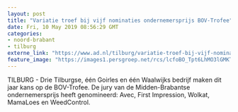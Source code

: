 ```yaml
---
layout: post
title: "Variatie troef bij vijf nominaties ondernemersprijs BOV-Trofee"
date: Fri, 10 May 2019 08:56:29 GMT
categories: 
- noord-brabant 
- tilburg 
externe_link: "https://www.ad.nl/tilburg/variatie-troef-bij-vijf-nominaties-ondernemersprijs-bov-trofee~a6bc3c17/"
feature_image: "https://images1.persgroep.net/rcs/lcfoBO_Tpt6LhMO3lGMKTRsjvLk/diocontent/124548644/_fitwidth/400/?appId=21791a8992982cd8da851550a453bd7f&quality=0.7"
---
```


TILBURG - Drie Tilburgse, één Goirles en één Waalwijks bedrijf maken dit jaar kans op de BOV-Trofee. De jury van de Midden-Brabantse ondernemersprijs heeft genomineerd: Avec, First Impression, Wolkat, MamaLoes en WeedControl.
